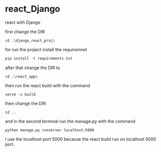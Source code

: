 # react_Django
react with Django 


first change the DIR 

 ```linux
cd .\django_react_proj\
```

for run the project install the requiremnet

```python
pip install -t requirements.txt
```

after that change the DIR to 
 
```linux
cd .\react_app\
```
then run the react build with the command

```node
serve -s build
``` 
then change the DIR 
```
cd ..
```
and in the second terminal run the manage.py with the command 

```pytohn
python manage.py runserver localhost:5000
```

I use the localhost port 5000 because the react build run on localhost 5000 port.

